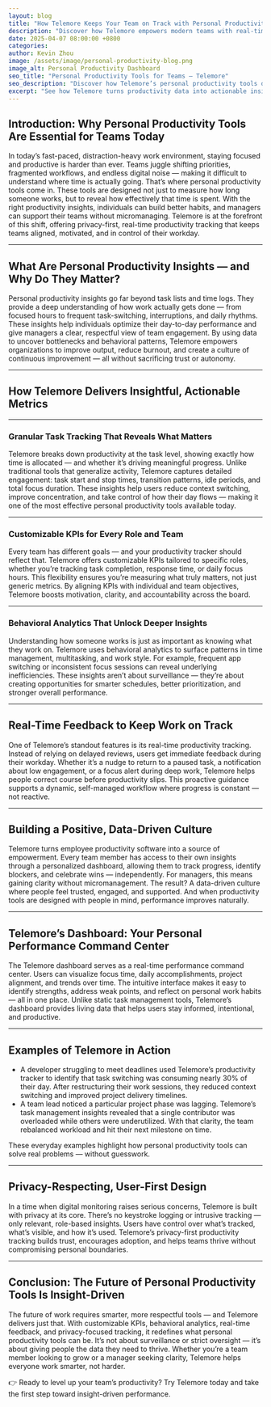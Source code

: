 ```yaml
---
layout: blog
title: "How Telemore Keeps Your Team on Track with Personal Productivity Insights"
description: "Discover how Telemore empowers modern teams with real-time productivity insights, customizable KPIs, and behavioral analytics — all in a privacy-first design."
date: 2025-04-07 08:00:00 +0800
categories:
author: Kevin Zhou
image: /assets/image/personal-productivity-blog.png
image_alt: Personal Productivity Dashboard
seo_title: "Personal Productivity Tools for Teams – Telemore"
seo_description: "Discover how Telemore’s personal productivity tools deliver real-time insights, behavioral analytics, and customizable KPIs to help teams stay focused and aligned — without micromanagement."
excerpt: "See how Telemore turns productivity data into actionable insights, helping teams stay aligned, efficient, and empowered to do their best work."
---
```



## **Introduction: Why Personal Productivity Tools Are Essential for Teams Today**

In today’s fast-paced, distraction-heavy work environment, staying focused and productive is harder than ever. Teams juggle shifting priorities, fragmented workflows, and endless digital noise — making it difficult to understand where time is actually going. That’s where personal productivity tools come in. These tools are designed not just to measure how long someone works, but to reveal how effectively that time is spent. With the right productivity insights, individuals can build better habits, and managers can support their teams without micromanaging. Telemore is at the forefront of this shift, offering privacy-first, real-time productivity tracking that keeps teams aligned, motivated, and in control of their workday.

---

## **What Are Personal Productivity Insights — and Why Do They Matter?**

Personal productivity insights go far beyond task lists and time logs. They provide a deep understanding of how work actually gets done — from focused hours to frequent task-switching, interruptions, and daily rhythms. These insights help individuals optimize their day-to-day performance and give managers a clear, respectful view of team engagement. By using data to uncover bottlenecks and behavioral patterns, Telemore empowers organizations to improve output, reduce burnout, and create a culture of continuous improvement — all without sacrificing trust or autonomy.

---

## **How Telemore Delivers Insightful, Actionable Metrics**

---

### **Granular Task Tracking That Reveals What Matters**

Telemore breaks down productivity at the task level, showing exactly how time is allocated — and whether it’s driving meaningful progress. Unlike traditional tools that generalize activity, Telemore captures detailed engagement: task start and stop times, transition patterns, idle periods, and total focus duration. These insights help users reduce context switching, improve concentration, and take control of how their day flows — making it one of the most effective personal productivity tools available today.

---

### **Customizable KPIs for Every Role and Team**

Every team has different goals — and your productivity tracker should reflect that. Telemore offers customizable KPIs tailored to specific roles, whether you’re tracking task completion, response time, or daily focus hours. This flexibility ensures you’re measuring what truly matters, not just generic metrics. By aligning KPIs with individual and team objectives, Telemore boosts motivation, clarity, and accountability across the board.

---

### **Behavioral Analytics That Unlock Deeper Insights**

Understanding how someone works is just as important as knowing what they work on. Telemore uses behavioral analytics to surface patterns in time management, multitasking, and work style. For example, frequent app switching or inconsistent focus sessions can reveal underlying inefficiencies. These insights aren’t about surveillance — they’re about creating opportunities for smarter schedules, better prioritization, and stronger overall performance.

---

## **Real-Time Feedback to Keep Work on Track**

One of Telemore’s standout features is its real-time productivity tracking. Instead of relying on delayed reviews, users get immediate feedback during their workday. Whether it’s a nudge to return to a paused task, a notification about low engagement, or a focus alert during deep work, Telemore helps people correct course before productivity slips. This proactive guidance supports a dynamic, self-managed workflow where progress is constant — not reactive.

---

## **Building a Positive, Data-Driven Culture**

Telemore turns employee productivity software into a source of empowerment. Every team member has access to their own insights through a personalized dashboard, allowing them to track progress, identify blockers, and celebrate wins — independently. For managers, this means gaining clarity without micromanagement. The result? A data-driven culture where people feel trusted, engaged, and supported. And when productivity tools are designed with people in mind, performance improves naturally.

---

## **Telemore’s Dashboard: Your Personal Performance Command Center**

The Telemore dashboard serves as a real-time performance command center. Users can visualize focus time, daily accomplishments, project alignment, and trends over time. The intuitive interface makes it easy to identify strengths, address weak points, and reflect on personal work habits — all in one place. Unlike static task management tools, Telemore’s dashboard provides living data that helps users stay informed, intentional, and productive.

---

## **Examples of Telemore in Action**

- A developer struggling to meet deadlines used Telemore’s productivity tracker to identify that task switching was consuming nearly 30% of their day. After restructuring their work sessions, they reduced context switching and improved project delivery timelines.
- A team lead noticed a particular project phase was lagging. Telemore’s task management insights revealed that a single contributor was overloaded while others were underutilized. With that clarity, the team rebalanced workload and hit their next milestone on time.

These everyday examples highlight how personal productivity tools can solve real problems — without guesswork.

---

## **Privacy-Respecting, User-First Design**

In a time when digital monitoring raises serious concerns, Telemore is built with privacy at its core. There’s no keystroke logging or intrusive tracking — only relevant, role-based insights. Users have control over what’s tracked, what’s visible, and how it’s used. Telemore’s privacy-first productivity tracking builds trust, encourages adoption, and helps teams thrive without compromising personal boundaries.

---

## **Conclusion: The Future of Personal Productivity Tools Is Insight-Driven**

The future of work requires smarter, more respectful tools — and Telemore delivers just that. With customizable KPIs, behavioral analytics, real-time feedback, and privacy-focused tracking, it redefines what personal productivity tools can be. It’s not about surveillance or strict oversight — it’s about giving people the data they need to thrive. Whether you’re a team member looking to grow or a manager seeking clarity, Telemore helps everyone work smarter, not harder.

👉 Ready to level up your team’s productivity? Try Telemore today and take the first step toward insight-driven performance.

